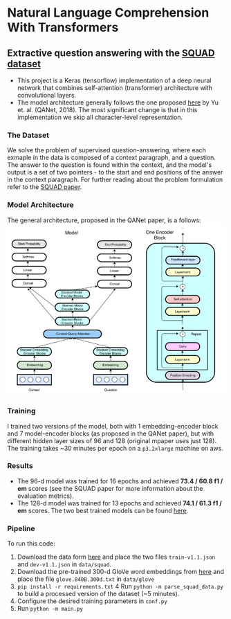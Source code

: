 # Natural Language Comprehension With Transformers
## Extractive question answering with the [SQUAD dataset](https://rajpurkar.github.io/SQuAD-explorer/)

* This project is a Keras (tensorflow) implementation of a deep neural network that combines self-attention (transformer) architecture with convolutional layers.
* The model architecture generally follows the one proposed [here](https://arxiv.org/pdf/1804.09541.pdf) by Yu et. al. (QANet, 2018). The most significant change is that in this implementation we skip all character-level representation.

### The Dataset
We solve the problem of supervised question-answering, where each exmaple in the data is composed of a context paragraph, and a question. The answer to the question is found within the context, and the model's output is a set of two pointers - to the start and end positions of the answer in the context paragraph.
For further reading about the problem formulation refer to the [SQUAD paper](https://arxiv.org/abs/1606.05250).

### Model Architecture
The general architecture, proposed in the QANet paper, is a follows:
![qanet-arch](https://github.com/yoav1412/attention-question-answering/blob/master/images/qanet-arch.jpg)

### Training
I trained two versions of the model, both with 1 embedding-encoder block and 7 model-encoder blocks (as proposed in the QANet paper), but with different hidden layer sizes of 96 and 128 (original mpaper uses just 128).
The training takes ~30 minutes per epoch on a `p3.2xlarge` machine on aws. 


### Results
* The 96-d model was trained for 16 epochs and achieved **73.4 / 60.8 f1 / em** scores (see the SQUAD paper for more information about the evaluation metrics).
* The 128-d model was trained for 13 epochs and achieved **74.1 / 61.3 f1 / em** scores.
The two best trained models can be found [here]().

### Pipeline
To run this code:
1. Download the data form [here](https://rajpurkar.github.io/SQuAD-explorer/) and place the two files `train-v1.1.json` and `dev-v1.1.json` in `data/squad`.
2. Download the pre-trained 300-d GloVe word embeddings from [here](https://nlp.stanford.edu/projects/glove/) and place the file `glove.840B.300d.txt` in `data/glove`
3. `pip install -r requirements.txt`
4 Run `python -m parse_squad_data.py` to build a processed version of the dataset (~5 minutes).
5. Configure the desired training parameters in `conf.py`
6. Run `python -m main.py`
